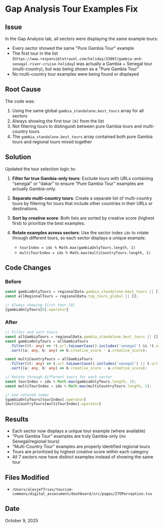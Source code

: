 # Gap Analysis Tour Examples Fix

## Issue
In the Gap Analysis tab, all sectors were displaying the same example tours:
- Every sector showed the same "Pure Gambia Tour" example
- The first tour in the list (`https://www.responsibletravel.com/holiday/33807/gambia-and-senegal-river-cruise-holiday`) was actually a Gambia + Senegal tour (multi-country), but was being shown as a "Pure Gambia Tour"
- No multi-country tour examples were being found or displayed

## Root Cause
The code was:
1. Using the same global `gambia_standalone.best_tours` array for all sectors
2. Always showing the first tour `[0]` from the list
3. Not filtering tours to distinguish between pure Gambia tours and multi-country tours
4. The `gambia_standalone.best_tours` array contained both pure Gambia tours and regional tours mixed together

## Solution
Updated the tour selection logic to:

1. **Filter for true Gambia-only tours**: Exclude tours with URLs containing "senegal" or "dakar" to ensure "Pure Gambia Tour" examples are actually Gambia-only.

2. **Separate multi-country tours**: Create a separate list of multi-country tours by filtering for tours that include other countries in their URLs or destinations.

3. **Sort by creative score**: Both lists are sorted by creative score (highest first) to prioritize the best examples.

4. **Rotate examples across sectors**: Use the sector index `idx` to rotate through different tours, so each sector displays a unique example:
   - `tourIndex = idx % Math.max(gambiaOnlyTours.length, 1)`
   - `multiTourIndex = idx % Math.max(multiCountryTours.length, 1)`

## Code Changes

### Before
```typescript
const gambiaOnlyTours = regionalData.gambia_standalone.best_tours || [];
const allRegionalTours = regionalData.top_tours_global || [];

// Always showing first tour [0]
{gambiaOnlyTours[0].operator}
```

### After
```typescript
// Filter and sort tours
const allGambiaTours = regionalData.gambia_standalone.best_tours || [];
const gambiaOnlyTours = allGambiaTours
  .filter((t: any) => !t.url.toLowerCase().includes('senegal') && !t.url.toLowerCase().includes('dakar'))
  .sort((a: any, b: any) => b.creative_score - a.creative_score);

const multiCountryTours = allGambiaTours
  .filter((t: any) => t.url.toLowerCase().includes('senegal') || t.url.toLowerCase().includes('dakar') || (t.destination && t.destination.includes(',')))
  .sort((a: any, b: any) => b.creative_score - a.creative_score);

// Rotate through different tours for each sector
const tourIndex = idx % Math.max(gambiaOnlyTours.length, 1);
const multiTourIndex = idx % Math.max(multiCountryTours.length, 1);

// Use rotated index
{gambiaOnlyTours[tourIndex].operator}
{multiCountryTours[multiTourIndex].operator}
```

## Results
- Each sector now displays a unique tour example (where available)
- "Pure Gambia Tour" examples are truly Gambia-only (no Senegal/regional tours)
- "Multi-Country Tour" examples are properly identified regional tours
- Tours are prioritized by highest creative score within each category
- All 7 sectors now have distinct examples instead of showing the same tour

## Files Modified
- `/Users/alexjeffries/tourism-commons/digital_assessment/dashboard/src/pages/ITOPerception.tsx`

## Date
October 9, 2025

